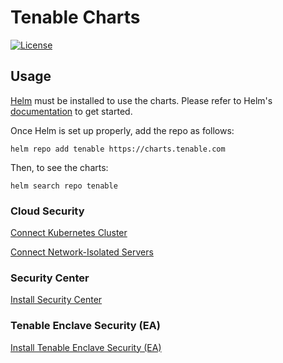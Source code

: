 # Tenable Charts

[![License](https://img.shields.io/badge/license-MIT-blue)](https://github.com/tenable/helm-charts/blob/main/LICENSE)

## Usage

[Helm](https://helm.sh) must be installed to use the charts.
Please refer to Helm's [documentation](https://helm.sh/docs/) to get started.

Once Helm is set up properly, add the repo as follows:

```console
helm repo add tenable https://charts.tenable.com
```

Then, to see the charts:

```console
helm search repo tenable
```

### Cloud Security

[Connect Kubernetes Cluster](https://docs.ermetic.com/docs/onboard-cluster-via-tenable-connector)

[Connect Network-Isolated Servers](https://docs.ermetic.com/docs/connect-network-isolated-servers)

### Security Center

[Install Security Center](https://docs.tenable.com/quick-reference/container-deployments/Content/security-center-in-kubernetes-install.htm)

### Tenable Enclave Security (EA)

[Install Tenable Enclave Security (EA)](https://docs.tenable.com/early-access/enclave-security/Content/install.htm)
